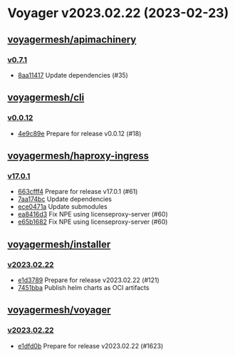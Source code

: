 # Voyager v2023.02.22 (2023-02-23)


## [voyagermesh/apimachinery](https://github.com/voyagermesh/apimachinery)

### [v0.7.1](https://github.com/voyagermesh/apimachinery/releases/tag/v0.7.1)

- [8aa11417](https://github.com/voyagermesh/apimachinery/commit/8aa11417) Update dependencies (#35)



## [voyagermesh/cli](https://github.com/voyagermesh/cli)

### [v0.0.12](https://github.com/voyagermesh/cli/releases/tag/v0.0.12)

- [4e9c89e](https://github.com/voyagermesh/cli/commit/4e9c89e) Prepare for release v0.0.12 (#18)



## [voyagermesh/haproxy-ingress](https://github.com/voyagermesh/haproxy-ingress)

### [v17.0.1](https://github.com/voyagermesh/haproxy-ingress/releases/tag/v17.0.1)

- [663cfff4](https://github.com/voyagermesh/haproxy-ingress/commit/663cfff4b) Prepare for release v17.0.1 (#61)
- [7aa174bc](https://github.com/voyagermesh/haproxy-ingress/commit/7aa174bc7) Update dependencies
- [ece0471a](https://github.com/voyagermesh/haproxy-ingress/commit/ece0471ae) Update submodules
- [ea8416d3](https://github.com/voyagermesh/haproxy-ingress/commit/ea8416d32) Fix NPE using licenseproxy-server (#60)
- [e65b1682](https://github.com/voyagermesh/haproxy-ingress/commit/e65b16829) Fix NPE using licenseproxy-server (#60)



## [voyagermesh/installer](https://github.com/voyagermesh/installer)

### [v2023.02.22](https://github.com/voyagermesh/installer/releases/tag/v2023.02.22)

- [e1d3789](https://github.com/voyagermesh/installer/commit/e1d3789) Prepare for release v2023.02.22 (#121)
- [7451bba](https://github.com/voyagermesh/installer/commit/7451bba) Publish helm charts as OCI artifacts



## [voyagermesh/voyager](https://github.com/voyagermesh/voyager)

### [v2023.02.22](https://github.com/voyagermesh/voyager/releases/tag/v2023.02.22)

- [e1dfd0b](https://github.com/voyagermesh/voyager/commit/e1dfd0b) Prepare for release v2023.02.22 (#1623)



